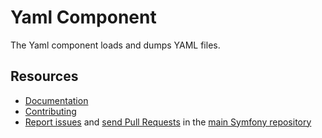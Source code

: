 Yaml Component
==============

The Yaml component loads and dumps YAML files.

Resources
---------

* [Documentation](https://symfony.com/doc/current/components/yaml.html)
* [Contributing](https://symfony.com/doc/current/contributing/index.html)
* [Report issues](https://github.com/symfony/symfony/issues) and
  [send Pull Requests](https://github.com/symfony/symfony/pulls)
  in the [main Symfony repository](https://github.com/symfony/symfony)
